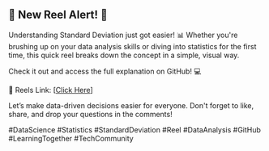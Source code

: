 ## 🎥 New Reel Alert! 🎥

Understanding Standard Deviation just got easier! 📊 Whether you're brushing up on your data analysis skills or diving into statistics for the first time, this quick reel breaks down the concept in a simple, visual way.

Check it out and access the full explanation on GitHub! 💻

📂 Reels Link: [[Click Here](https://youtu.be/O18ySvt69K0)]

Let’s make data-driven decisions easier for everyone. Don't forget to like, share, and drop your questions in the comments!

#DataScience #Statistics #StandardDeviation #Reel #DataAnalysis #GitHub #LearningTogether #TechCommunity


